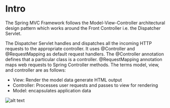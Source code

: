 # Intro

The Spring MVC Framework follows the Model-View-Controller architectural design pattern which works around the Front Controller i.e. the Dispatcher Servlet.

The Dispatcher Servlet handles and dispatches all the incoming HTTP requests to the appropriate controller. It uses @Controller and @RequestMapping as default request handlers. The @Controller annotation defines that a particular class is a controller. @RequestMapping annotation maps web requests to Spring Controller methods. The terms model, view, and controller are as follows:

- View: Render the model data generate HTML output
- Controller: Processes user requests and passes to view for rendering
- Model: encapsulates application data

![alt text](https://media.geeksforgeeks.org/wp-content/uploads/20231106150237/Spring-MVC-Framework-Control-flow-Diagram.png)